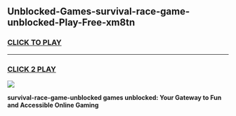 
## Unblocked-Games-survival-race-game-unblocked-Play-Free-xm8tn
<h3>
<a href="https://premium76.site?title=survival-race-game-unblocked&ref=19M">CLICK TO PLAY</a></h3>
<hr>

<h3>
<a href="https://premium76.site?title=survival-race-game-unblocked&ref=19M">CLICK 2 PLAY</a>
  
</h3>

<a href="https://premium76.site?title=survival-race-game-unblocked&ref=19M"><img src="https://clearcache.store/games.png"></a>


**survival-race-game-unblocked games unblocked: Your Gateway to Fun and Accessible Online Gaming**
